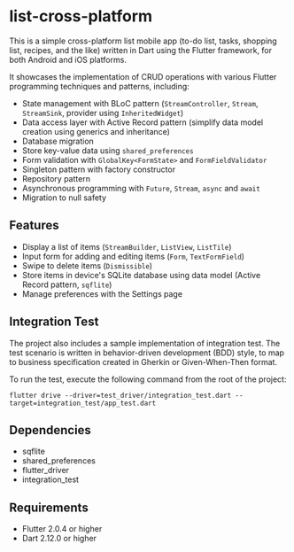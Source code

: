 # list-cross-platform
This is a simple cross-platform list mobile app 
(to-do list, tasks, shopping list, recipes, and the like) 
written in Dart using the Flutter framework, 
for both Android and iOS platforms.

It showcases the implementation of CRUD operations 
with various Flutter programming techniques and patterns, including:
- State management with BLoC pattern 
  (`StreamController`, `Stream`, `StreamSink`, provider using `InheritedWidget`)
- Data access layer with Active Record pattern 
  (simplify data model creation using generics and inheritance)
- Database migration
- Store key-value data using `shared_preferences`
- Form validation with `GlobalKey<FormState>` and `FormFieldValidator`
- Singleton pattern with factory constructor
- Repository pattern
- Asynchronous programming with `Future`, `Stream`, `async` and `await`
- Migration to null safety

## Features
- Display a list of items (`StreamBuilder`, `ListView`, `ListTile`)
- Input form for adding and editing items (`Form`, `TextFormField`)
- Swipe to delete items (`Dismissible`)
- Store items in device's SQLite database using data model 
  (Active Record pattern, `sqflite`)
- Manage preferences with the Settings page

## Integration Test
The project also includes a sample implementation of integration test. 
The test scenario is written in behavior-driven development (BDD) style, 
to map to business specification created in Gherkin or Given-When-Then format.

To run the test, execute the following command from the root of the project:

`flutter drive --driver=test_driver/integration_test.dart --target=integration_test/app_test.dart`

## Dependencies
- sqflite
- shared_preferences
- flutter_driver
- integration_test

## Requirements
- Flutter 2.0.4 or higher
- Dart 2.12.0 or higher
